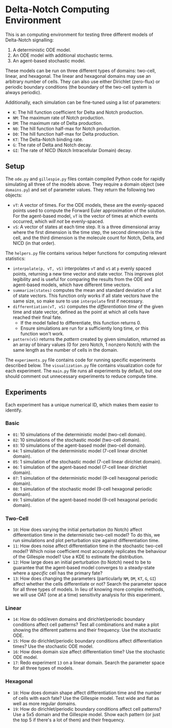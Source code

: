 # Delta-Notch Computing Environment

This is an computing environment for testing three different models of Delta-Notch signalling:

1. A deterministic ODE model.
2. An ODE model with additional stochastic terms.
3. An agent-based stochastic model.

These models can be run on three different types of domains: two-cell, linear, and hexagonal. The linear and hexagonal domains may use an arbitrary number of cells. They can also use either Dirichlet (zero-flux) or periodic boundary conditions (the boundary of the two-cell system is always periodic).

Additionally, each simulation can be fine-tuned using a list of parameters:

- `K`: The hill function coefficient for Delta and Notch production.
- `NM`: The maximum rate of Notch production.
- `DM`: The maximum rate of Delta production.
- `N0`: The hill function half-max for Notch production.
- `D0`: The hill function half-max for Delta production.
- `KT`: The Delta-Notch binding rate.
- `G`: The rate of Delta and Notch decay.
- `GI`: The rate of NICD (Notch Intracellular Domain) decay.

## Setup

The `ode.py` and `gillespie.py` files contain compiled Python code for rapidly simulating all three of the models above. They require a domain object (see `domains.py`) and set of parameter values. They return the following two objects:

- `vT`: A vector of times. For the ODE models, these are the evenly-spaced points used to compute the Forward Euler approximation of the solution. For the agent-based model, `vT` is the vector of times at which events occurred, which _will not_ be evenly-spaced.
- `vS`: A vector of states at each time step. It is a three dimensional array where the first dimension is the time step, the second dimension is the cell, and the third dimension is the molecule count for Notch, Delta, and NICD (in that order).

The `helpers.py` file contains various helper functions for computing relevant statistics:

- `interpolate(p, vT, vS)` interpolates `vT` and `vS` at `p` evenly spaced points, returning a new time vector and state vector. This improves plot legibility and is useful for comparing the results from the ODE and agent-based models, which have different time vectors.
- `summarize(states)` computes the mean and standard deviation of a list of state vectors. This function only works if all state vectors have the same size, so make sure to use `interpolate` first if necessary.
- `differentiation(vT, vS)` computes the _differentiation time_ of the given time and state vector, defined as the point at which all cells have reached their final fate.
  - If the model failed to differentiate, this function returns $0$.
  - Ensure simulations are run for a sufficiently long time, or this function won't work.
- `pattern(vS)` returns the _pattern_ created by given simulation, returned as an array of binary values ($0$ for zero Notch, $1$ nonzero Notch) with the same length as the number of cells in the domain.

The `experiments.py` file contains code for running specific experiments described below. The `visualization.py` file contains visualization code for each experiment. The `main.py` file runs all experiments by default, but one should comment out unnecessary experiments to reduce compute time.

## Experiments

Each experiment has a unique numerical ID, which makes them easier to identify.

### Basic

- `01`: 10 simulations of the deterministic model (two-cell domain).
- `02`: 10 simulations of the stochastic model (two-cell domain).
- `03`: 10 simulations of the agent-based model (two-cell domain).
- `04`: 1 simulation of the deterministic model (7-cell linear dirichlet domain).
- `05`: 1 simulation of the stochastic model (7-cell linear dirichlet domain).
- `06`: 1 simulation of the agent-based model (7-cell linear dirichlet domain).
- `07`: 1 simulation of the deterministic model (9-cell hexagonal periodic domain).
- `08`: 1 simulation of the stochastic model (9-cell hexagonal periodic domain).
- `09`: 1 simulation of the agent-based model (9-cell hexagonal periodic domain).

### Two-Cell

- `10`: How does varying the initial perturbation (to Notch) affect differentiation time in the deterministic two-cell model? To do this, we run simulations and plot perturbation size against differentiation time.
- `11`: How does noise affect differentiation time in the stochastic two-cell model? Which noise coefficient most accurately replicates the behaviour of the Gillespie model? Use a KDE to estimate the distribution.
- `12`: How large does an initial perturbation (to Notch) need to be to guarantee that the agent-based model converges to a steady-state where a _specific_ cell has the primary fate?
- `13`: How does changing the parameters (particularly `NM`, `DM`, `KT`, `G`, `GI`) affect whether the cells differentiate or not? Search the parameter space for all three types of models. In lieu of knowing more complex methods, we will use OAT (one at a time) sensitivity analysis for this experiment.

### Linear

- `14`: How do odd/even domains and dirichlet/periodic boundary conditions affect cell patterns? Test all combinations and make a plot showing the different patterns and their frequency. Use the stochastic ODE.
- `15`: How do dirichlet/periodic boundary conditions affect differentiation times? Use the stochastic ODE model.
- `16`: How does domain size affect differentiation time? Use the stochastic ODE model.
- `17`: Redo experiment `13` on a linear domain. Search the parameter space for all three types of models.

### Hexagonal

- `18`: How does domain shape affect differentiation time and the number of cells with each fate? Use the Gillespie model. Test wide and flat as well as more regular domains.
- `19`: How do dirichlet/periodic boundary conditions affect cell patterns? Use a 5x5 domain and the Gillespie model. Show each pattern (or just the top 5 if there's a lot of them) and their frequency.
